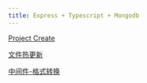 ```yaml
---
title: Express + Typescript + Mongodb
---
```


[Project Create](./install.md)

[文件热更新](./hotUpdate.md)

[中间件-格式转换]()
